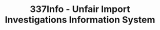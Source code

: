 ---
layout: default
bigquery: https://console.cloud.google.com/bigquery?p=patents-public-data&d=usitc_investigations&page=dataset&project=sheets-management-319211
citation: US International Trade Commission 337Info Unfair Import Investigations Information
  System
contributors: US International Trade Comission
cost: None
description: US International Trade Commission 337Info Unfair Import Investigations
  Information System contains data on investigations done under Section 337. Section
  337 declares the infringement of certain statutory intellectual property rights
  and other forms of unfair competition in import trade to be unlawful practices.
  Most Section 337 investigations involve allegations of patent or registered trademark
  infringement.
documentation: FAQ and tutorial available on the site
last_edit: Mon, 04 Apr 2022 19:10:40 GMT
location: https://pubapps2.usitc.gov/337external/
maintained_by: US International Trade Comission
schema_fields: '[''complainant'', ''patentNumber'', ''teoIdIssueDate'', ''respondent'',
  ''publication_number'', ''trademarkNumbers'', ''gcAttorney'', ''currentActiveALJ'',
  ''investigationTermDate'', ''cafcAppeals'', ''finalIdOnViolationIssue'', ''htsNumbers'',
  ''aljAssigned'', ''scheduledStartDateEvidHear'', ''patentNumbers'', ''startDateMarkmanHearing'',
  ''teoReliefGranted'', ''internalRemand'', ''endDateMarkmanHearing'', ''dateCreated'',
  ''ouiiParticipation'', ''invUnfairAct'', ''scheduledEndDateEvidHear'', ''investigationType'',
  ''currentStatus'', ''finalDetViolation'', ''id'', ''teoIdDueDate'', ''teoProceedingInvolved'',
  ''dateComplaintFiled'', ''title'', ''markmanHearing'', ''investigationNo'', ''finalIdOnViolationDue'',
  ''actualStartDateEvidHear'', ''ouiiAttorney'', ''dateOfPublicationFrNotice'', ''copyrightNumbers'',
  ''reportingRequirements'', ''docketNo'', ''finalDetNoViolation'', ''issueDateOtherNonFinal'',
  ''actualEndDateEvidHear'', ''targetDate'', ''lastUpdated'']'
shortname: unfair_import_investigations
tags:
- import
- legal
- trade
timeframe: 2008-2021 (prior to 2008 downloadable as a JSON file)
title: 337Info - Unfair Import Investigations Information System
uuid: 2721f5ec-e599-4890-9265-9706719fc71e
---